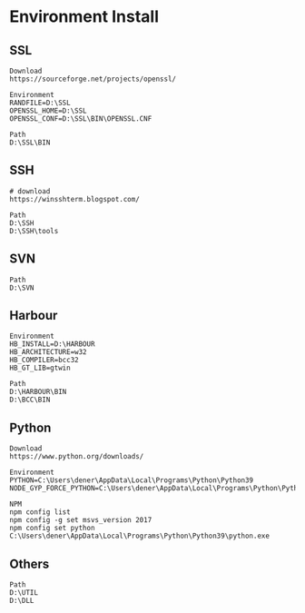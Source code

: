 # Environment Install

## SSL
```text
Download
https://sourceforge.net/projects/openssl/

Environment
RANDFILE=D:\SSL
OPENSSL_HOME=D:\SSL
OPENSSL_CONF=D:\SSL\BIN\OPENSSL.CNF

Path
D:\SSL\BIN
```
## SSH
```text
# download
https://winsshterm.blogspot.com/

Path
D:\SSH
D:\SSH\tools
```
## SVN
```text
Path
D:\SVN
```
## Harbour
```text
Environment
HB_INSTALL=D:\HARBOUR
HB_ARCHITECTURE=w32
HB_COMPILER=bcc32
HB_GT_LIB=gtwin

Path
D:\HARBOUR\BIN
D:\BCC\BIN
```
## Python
```text
Download
https://www.python.org/downloads/

Environment
PYTHON=C:\Users\dener\AppData\Local\Programs\Python\Python39
NODE_GYP_FORCE_PYTHON=C:\Users\dener\AppData\Local\Programs\Python\Python39\python.exe

NPM
npm config list
npm config -g set msvs_version 2017
npm config set python C:\Users\dener\AppData\Local\Programs\Python\Python39\python.exe
```
## Others
```text
Path
D:\UTIL
D:\DLL
```



